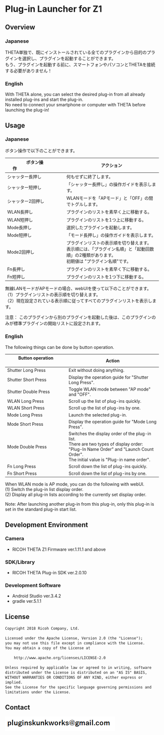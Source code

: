 # Plug-in Launcher for Z1

## Overview

### Japanese
THETA単独で、既にインストールされている全てのプラグインから目的のプラグインを選択し、プラグインを起動することができます。<br>
もう、プラグインを起動する前に、スマートフォンやパソコンとTHETAを接続する必要がありません！<br>

### English
With THETA alone, you can select the desired plug-in from all already installed plug-ins and start the plug-in.<br>
No need to connect your smartphone or computer with THETA before launching the plug-in!<br>


## Usage

### Japanese

ボタン操作で以下のことができます。

|ボタン操作&nbsp;&nbsp;&nbsp;&nbsp;&nbsp;&nbsp;&nbsp;&nbsp;&nbsp;&nbsp;&nbsp;&nbsp;&nbsp;&nbsp;&nbsp;&nbsp;&nbsp;&nbsp;&nbsp;&nbsp;&nbsp;&nbsp;&nbsp;&nbsp;&nbsp;&nbsp;&nbsp;&nbsp;&nbsp;&nbsp;&nbsp;&nbsp;&nbsp;&nbsp;&nbsp;|アクション|
|---|---|
|シャッター長押し|何もせずに終了します。|
|シャッター短押し|「シャッター長押し」の操作ガイドを表示します。|
|シャッター2回押し| WLANモードを「APモード」と「OFF」の間でトグルします。|
|WLAN長押し|プラグインのリストを素早く上に移動する。|
|WLAN短押し|プラグインのリストを1つ上に移動する。 |
|Mode長押し|選択したプラグインを起動します。|
|Mode短押し|「モード長押し」の操作ガイドを表示します。|
|Mode2回押し|プラグインリストの表示順を切り替えます。<br>表示順には、「プラグイン名順」と「起動回数順」の2種類があります。<br>初期値は "プラグイン名順"です。|
|Fn長押し|プラグインのリストを素早く下に移動する。|
|Fn短押し|プラグインのリストを1つ下に移動する。 |

無線LANモードがAPモードの場合、webUIを使って以下のことができます。<br>
（1）プラグインリストの表示順を切り替えます。<br>
（2）現在設定されている表示順に従ってすべてのプラグインリストを表示します。<br>

注意：
このプラグインから別のプラグインを起動した後は、このプラグインのみが標準プラグインの開始リストに設定されます。


### English

The following things can be done by button operation.

| Button operation &nbsp;&nbsp;&nbsp;&nbsp;&nbsp;&nbsp;&nbsp;&nbsp;&nbsp;&nbsp;&nbsp;&nbsp;&nbsp;&nbsp;&nbsp;&nbsp;&nbsp;&nbsp;&nbsp;&nbsp;&nbsp;&nbsp;&nbsp;&nbsp;&nbsp;&nbsp;&nbsp;&nbsp;&nbsp;&nbsp;&nbsp;&nbsp;&nbsp;&nbsp;&nbsp;&nbsp;| Action |
|---|---|
|Shutter Long Press   |Exit without doing anything.|
|Shutter Short Press  |Display the operation guide for "Shutter Long Press".|
|Shutter Double Press |Toggle WLAN mode between "AP mode" and "OFF".|
|WLAN Long Press   |Scroll up the list of plug-ins quickly.|
|WLAN Short Press  |Scroll up the list of plug-ins by one. |
|Mode Long Press   |Launch the selected plug-in.|
|Mode Short Press  |Display the operation guide for "Mode Long Press".|
|Mode Double Press |Switches the display order of the plug-in list. <br>There are two types of display order: "Plug-In Name Order" and "Launch Count Order". <br>The initial value is "Plug-in name order".|
|Fn Long Press   |Scroll down the list of plug-ins quickly.|
|Fn Short Press  |Scroll down the list of plug-ins by one. |

When WLAN mode is AP mode, you can do the following with webUI.<br>
(1) Switch the plug-in list display order.<br>
(2) Display all plug-in lists according to the currently set display order.<br>

Note:
After launching another plug-in from this plug-in, only this plug-in is set in the standard plug-in start list.


## Development Environment
### Camera
* RICOH THETA Z1 Firmware ver.1.11.1 and above

### SDK/Library
* RICOH THETA Plug-in SDK ver.2.0.10

### Development Software
* Android Studio ver.3.4.2
* gradle ver.5.1.1

## License

```
Copyright 2018 Ricoh Company, Ltd.

Licensed under the Apache License, Version 2.0 (the "License");
you may not use this file except in compliance with the License.
You may obtain a copy of the License at

    http://www.apache.org/licenses/LICENSE-2.0

Unless required by applicable law or agreed to in writing, software
distributed under the License is distributed on an "AS IS" BASIS,
WITHOUT WARRANTIES OR CONDITIONS OF ANY KIND, either express or implied.
See the License for the specific language governing permissions and
limitations under the License.
```

## Contact
![Contact](img/contact.png)

